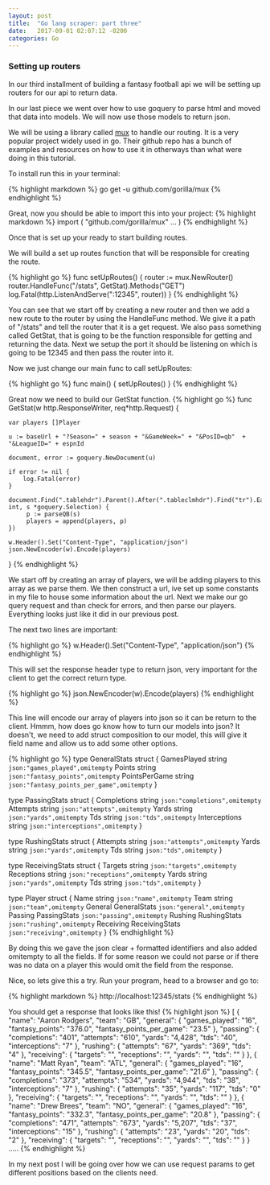 ```yaml
---
layout: post
title:  "Go lang scraper: part three"
date:   2017-09-01 02:07:12 -0200
categories: Go
---
```


### Setting up routers

In our third installment of building a fantasy football api we will be setting up routers for our api to return data.

In our last piece we went over how to use goquery to parse html and moved that data into models.  We will now use those models to return json.

We will be using a library called [mux](https://github.com/gorilla/mux) to handle our routing.  It is a very popular project widely used in go.  Their github repo has a bunch of examples and resources on how to use it in otherways than what were doing in this tutorial.

To install run this in your terminal:

{% highlight markdown %}
go get -u github.com/gorilla/mux
{% endhighlight %}

Great, now you should be able to import this into your project:
{% highlight markdown %}
import (
"github.com/gorilla/mux"
...
)
{% endhighlight %}

Once that is set up your ready to start building routes.

We will build a set up routes function that will be responsible for creating the route.

{% highlight go %}
func setUpRoutes() {
	router := mux.NewRouter()
	router.HandleFunc("/stats", GetStat).Methods("GET")
	log.Fatal(http.ListenAndServe(":12345", router))
}
{% endhighlight %}

You can see that we start off by creating a new router and then we add a new route to the router by using the HandleFunc method.  We give it a path of "/stats" and tell the router that it is a get request.  We also pass something called GetStat, that is going to be the function responsible for getting and returning the data.  Next we setup the port it should be listening on which is going to be 12345 and then pass the router into it.

Now we just change our main func to call setUpRoutes:

{% highlight go %}
func main() {
	setUpRoutes()
}
{% endhighlight %}

Great now we need to build our GetStat function.
{% highlight go %}
func GetStat(w http.ResponseWriter, req*http.Request) {

	var players []Player

  	u := baseUrl + "?Season=" + season + "&GameWeek=" + "&PosID=qb"  + "&LeagueID=" + espnId

  	document, error := goquery.NewDocument(u)

  	if error != nil {
  		log.Fatal(error)
  	}

  	document.Find(".tablehdr").Parent().After(".tableclmhdr").Find("tr").Each(func(i int, s *goquery.Selection) {
  		 p := parseQB(s)
  		 players = append(players, p)
  	})

	w.Header().Set("Content-Type", "application/json")
	json.NewEncoder(w).Encode(players)
}
{% endhighlight %}

We start off by creating an array of players, we will be adding players to this array as we parse them.  We then construct a url, ive set up some constants in my file to house some information about the url.  Next we make our go query request and than check for errors, and then parse our players.  Everything looks just like it did in our previous post.

The next two lines are important:

{% highlight go %}
w.Header().Set("Content-Type", "application/json")
{% endhighlight %}

This will set the response header type to return json, very important for the client to get the correct return type.

{% highlight go %}
json.NewEncoder(w).Encode(players)
{% endhighlight %}

This line will encode our array of players into json so it can be return to the client.  Hmmm, how does go know how to turn our models into json?  It doesn't, we need to add struct composition to our model, this will give it field name and allow us to add some other options.


{% highlight go %}
type GeneralStats struct {
	GamesPlayed string `json:"games_played",omitempty`
	Points string `json:"fantasy_points",omitempty`
	PointsPerGame string `json:"fantasy_points_per_game",omitempty`
}

type PassingStats struct {
	Completions string `json:"completions",omitempty`
	Attempts string `json:"attempts",omitempty`
	Yards string `json:"yards",omitempty`
	Tds string `json:"tds",omitempty`
	Interceptions string `json:"interceptions",omitempty`
}

type RushingStats struct {
	Attempts string `json:"attempts",omitempty`
	Yards string `json:"yards",omitempty`
	Tds string `json:"tds",omitempty`
}

type ReceivingStats struct {
	Targets string `json:"targets",omitempty`
	Receptions string `json:"receptions",omitempty`
	Yards string `json:"yards",omitempty`
	Tds string `json:"tds",omitempty`
}

type Player struct {
	Name string `json:"name",omitempty`
	Team string `json:"team",omitempty`
	General GeneralStats `json:"general",omitempty`
	Passing PassingStats `json:"passing",omitempty`
	Rushing RushingStats `json:"rushing",omitempty`
	Receiving ReceivingStats `json:"receiving",omitempty`
}
{% endhighlight %}


By doing this we gave the json clear + formatted identifiers and also added omitempty to all the fields.  If for some reason we could not parse or if there was no data on a player this would omit the field from the response.

Nice, so lets give this a try.  Run your program, head to a browser and go to:

{% highlight markdown %}
http://localhost:12345/stats
{% endhighlight %}

You should get a response that looks like this!
{% highlight json %}
[
    {
        "name": "Aaron Rodgers",
        "team": "GB",
        "general": {
            "games_played": "16",
            "fantasy_points": "376.0",
            "fantasy_points_per_game": "23.5"
        },
        "passing": {
            "completions": "401",
            "attempts": "610",
            "yards": "4,428",
            "tds": "40",
            "interceptions": "7"
        },
        "rushing": {
            "attempts": "67",
            "yards": "369",
            "tds": "4"
        },
        "receiving": {
            "targets": "",
            "receptions": "",
            "yards": "",
            "tds": ""
        }
    },
    {
        "name": "Matt Ryan",
        "team": "ATL",
        "general": {
            "games_played": "16",
            "fantasy_points": "345.5",
            "fantasy_points_per_game": "21.6"
        },
        "passing": {
            "completions": "373",
            "attempts": "534",
            "yards": "4,944",
            "tds": "38",
            "interceptions": "7"
        },
        "rushing": {
            "attempts": "35",
            "yards": "117",
            "tds": "0"
        },
        "receiving": {
            "targets": "",
            "receptions": "",
            "yards": "",
            "tds": ""
        }
    },
    {
        "name": "Drew Brees",
        "team": "NO",
        "general": {
            "games_played": "16",
            "fantasy_points": "332.3",
            "fantasy_points_per_game": "20.8"
        },
        "passing": {
            "completions": "471",
            "attempts": "673",
            "yards": "5,207",
            "tds": "37",
            "interceptions": "15"
        },
        "rushing": {
            "attempts": "23",
            "yards": "20",
            "tds": "2"
        },
        "receiving": {
            "targets": "",
            "receptions": "",
            "yards": "",
            "tds": ""
        }
    }
    .....
{% endhighlight %}

In my next post I will be going over how we can use request params to get different positions based on the clients need.
